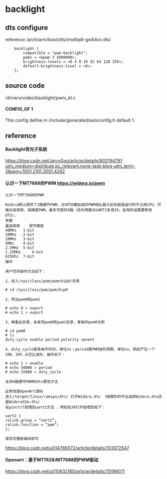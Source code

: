 # backlight

## dts configure

reference <LINUX>/arch/arm/boot/dts/imx6qdl-gw54xx.dtsi

```
	backlight {
		compatible = "pwm-backlight";
		pwms = <&pwm 3 5000000>;
		brightness-levels = <0 4 8 16 32 64 128 255>;
		default-brightness-level = <6>;
	};
```

## source code

<LINUX>/drivers/video/backlight/pwm_bl.c

#### CONFIG_OF 1

This config define in <LINUX>/include/generated/autoconfig.h default 1.




## reference

#### Backlight背光子系统

<https://blog.csdn.net/JerryGou/article/details/80219479?utm_medium=distribute.pc_relevant.none-task-blog-utm_term-3&spm=1001.2101.3001.4242>

#### 认识一下MT7688的PWM <https://widora.io/pwm>

```
认识一下MT7688的PWM

Widora默认提供了2路硬件PWM，与GPIO模拟成的PWM相比最大区别就是运行时不占用CPU，可输出高频率、高精度PWM。最多可提供4路（另外两路与UART2复用IO，启用的话需要修改DTS）。
参数
最高频率 	调节精度
40MHz 	1-bit
20MHz 	2-bit
10MHz 	3-bit
5MHz 	4-bit
2.5MHz 	5-bit
1.25MHz 	6-bit
625Khz 	7-bit
操作

用户空间操作方法如下：

1、进入/sys/class/pwm/pwmchip0/目录

# cd /sys/class/pwm/pwmchip0 

2、导出pwm0和pwm1

# echo 0 > export 
# echo 1 > export 

3、再看此目录，会发现pwm0和pwm1目录，拿操作pwm0为例

# cd pwm0 
# ls 
duty_cycle enable period polarity uevent 

4、duty_cycle是高电平时间，单位ns；period是PWM波形周期，单位ns。例如产生一个20K，50% 占空比波形，操作如下：

# echo 1 > enable 
# echo 50000 > period 
# echo 25000 > duty_cycle 

支持4路硬件PWM的dts更改方法

此修改是OpenWrt源码
进入/target/linux/ramips/dts/ 打开Widora.dts （根据你的平台选择Widora.dts还是Widora32m.dts）
在pinctrl段增加uart2方法 ，例如在36行开始增加如下：

uart2 { 
ralink,group = “uart2”; 
ralink,function = “pwm”; 
}; 

保存完重新编译即可

```

<https://blog.csdn.net/u014769372/article/details/103072547>


#### Openwrt：基于MT7628/MT7688的PWM驱动

<https://blog.csdn.net/u010632165/article/details/75196071>